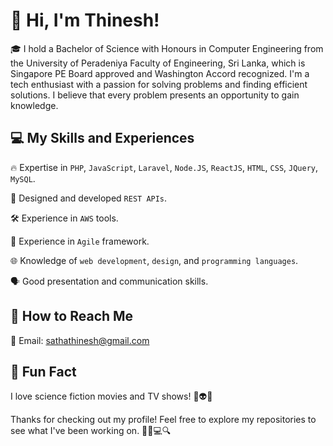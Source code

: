 # 👋 Hi, I'm Thinesh!

🎓 I hold a Bachelor of Science with Honours in Computer Engineering from the University of Peradeniya Faculty of Engineering, Sri Lanka, which is Singapore PE Board approved and Washington Accord recognized. I'm a tech enthusiast with a passion for solving problems and finding efficient solutions. I believe that every problem presents an opportunity to gain knowledge.

## 💻 My Skills and Experiences

🔥 Expertise in `PHP`, `JavaScript`, `Laravel`, `Node.JS`, `ReactJS`, `HTML`, `CSS`, `JQuery`, `MySQL`.

🚀 Designed and developed `REST APIs`.

🛠️ Experience in `AWS` tools.

🤝 Experience in `Agile` framework.

🌐 Knowledge of `web development`, `design`, and `programming languages`.

🗣️ Good presentation and communication skills.

## 📲 How to Reach Me

📧 Email: sathathinesh@gmail.com


## 🎉 Fun Fact

I love science fiction movies and TV shows! 🚀👽🎥

Thanks for checking out my profile! Feel free to explore my repositories to see what I've been working on. 🕵️‍♂️💻🔍

